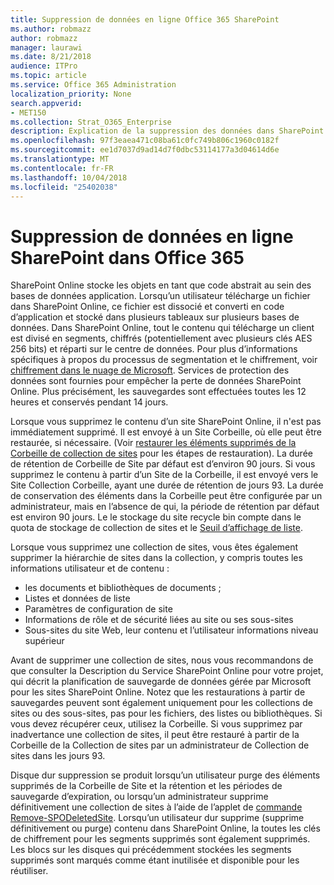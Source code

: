 ```yaml
---
title: Suppression de données en ligne Office 365 SharePoint
ms.author: robmazz
author: robmazz
manager: laurawi
ms.date: 8/21/2018
audience: ITPro
ms.topic: article
ms.service: Office 365 Administration
localization_priority: None
search.appverid:
- MET150
ms.collection: Strat_O365_Enterprise
description: Explication de la suppression des données dans SharePoint Online.
ms.openlocfilehash: 97f3eaea471c08ba61c0fc749b806c1960c0182f
ms.sourcegitcommit: ee1d7037d9ad14d7f0dbc53114177a3d04614d6e
ms.translationtype: MT
ms.contentlocale: fr-FR
ms.lasthandoff: 10/04/2018
ms.locfileid: "25402038"
---
```

# <a name="sharepoint-online-data-deletion-in-office-365"></a>Suppression de données en ligne SharePoint dans Office 365

SharePoint Online stocke les objets en tant que code abstrait au sein des bases de données application. Lorsqu’un utilisateur télécharge un fichier dans SharePoint Online, ce fichier est dissocié et converti en code d’application et stocké dans plusieurs tableaux sur plusieurs bases de données. Dans SharePoint Online, tout le contenu qui télécharge un client est divisé en segments, chiffrés (potentiellement avec plusieurs clés AES 256 bits) et réparti sur le centre de données. Pour plus d’informations spécifiques à propos du processus de segmentation et le chiffrement, voir [chiffrement dans le nuage de Microsoft](office-365-encryption-in-the-microsoft-cloud-overview.md). Services de protection des données sont fournies pour empêcher la perte de données SharePoint Online. Plus précisément, les sauvegardes sont effectuées toutes les 12 heures et conservés pendant 14 jours.

Lorsque vous supprimez le contenu d’un site SharePoint Online, il n'est pas immédiatement supprimé. Il est envoyé à un Site Corbeille, où elle peut être restaurée, si nécessaire. (Voir [restaurer les éléments supprimés de la Corbeille de collection de sites](https://support.office.com/article/Restore-deleted-items-from-the-site-collection-recycle-bin-5fa924ee-16d7-487b-9a0a-021b9062d14b) pour les étapes de restauration). La durée de rétention de Corbeille de Site par défaut est d’environ 90 jours. Si vous supprimez le contenu à partir d’un Site de la Corbeille, il est envoyé vers le Site Collection Corbeille, ayant une durée de rétention de jours 93. La durée de conservation des éléments dans la Corbeille peut être configurée par un administrateur, mais en l’absence de qui, la période de rétention par défaut est environ 90 jours. Le le stockage du site recycle bin compte dans le quota de stockage de collection de sites et le [Seuil d’affichage de liste](https://support.office.com/article/List-View-Threshold-b8588dae-9387-48c2-9248-c24122f07c59).

Lorsque vous supprimez une collection de sites, vous êtes également supprimer la hiérarchie de sites dans la collection, y compris toutes les informations utilisateur et de contenu :
- les documents et bibliothèques de documents ;
- Listes et données de liste
- Paramètres de configuration de site
- Informations de rôle et de sécurité liées au site ou ses sous-sites
- Sous-sites du site Web, leur contenu et l’utilisateur informations niveau supérieur

Avant de supprimer une collection de sites, nous vous recommandons de que consulter la Description du Service SharePoint Online pour votre projet, qui décrit la planification de sauvegarde de données gérée par Microsoft pour les sites SharePoint Online. Notez que les restaurations à partir de sauvegardes peuvent sont également uniquement pour les collections de sites ou des sous-sites, pas pour les fichiers, des listes ou bibliothèques. Si vous devez récupérer ceux, utilisez la Corbeille. Si vous supprimez par inadvertance une collection de sites, il peut être restauré à partir de la Corbeille de la Collection de sites par un administrateur de Collection de sites dans les jours 93.

Disque dur suppression se produit lorsqu’un utilisateur purge des éléments supprimés de la Corbeille de Site et la rétention et les périodes de sauvegarde d’expiration, ou lorsqu’un administrateur supprime définitivement une collection de sites à l’aide de l’applet de [commande Remove-SPODeletedSite](https://docs.microsoft.com/powershell/module/sharepoint-online/Remove-SPODeletedSite?view=sharepoint-ps). Lorsqu’un utilisateur dur supprime (supprime définitivement ou purge) contenu dans SharePoint Online, la toutes les clés de chiffrement pour les segments supprimés sont également supprimés. Les blocs sur les disques qui précédemment stockées les segments supprimés sont marqués comme étant inutilisée et disponible pour les réutiliser.

